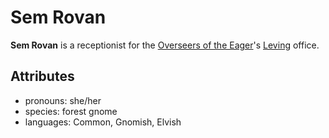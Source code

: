 # Sem Rovan

**Sem Rovan** is a receptionist for the [Overseers of the Eager](../../../organizations/overseers-of-the-eager)'s [Leving](../leving/leving.md) office.

## Attributes

- pronouns: she/her
- species: forest gnome
- languages: Common, Gnomish, Elvish
